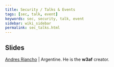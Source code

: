 ```yaml
---
title: Security / Talks & Events
tags: [sec, talk, event]
keywords: sec, security, talk, event
sidebar: wiki_sidebar
permalink: sec_talks.html
---
```


## Slides

[Andres Riancho](https://speakerdeck.com/andresriancho) | Argentine. He is the **w3af** creator.
